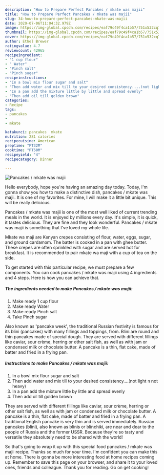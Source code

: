 ```yaml
---
description: "How to Prepare Perfect Pancakes / mkate was majii"
title: "How to Prepare Perfect Pancakes / mkate was majii"
slug: 34-how-to-prepare-perfect-pancakes-mkate-was-majii
date: 2020-07-06T11:04:32.979Z
image: https://img-global.cpcdn.com/recipes/eaf79c49f4ca1b57/751x532cq70/pancakes-mkate-was-majii-recipe-main-photo.jpg
thumbnail: https://img-global.cpcdn.com/recipes/eaf79c49f4ca1b57/751x532cq70/pancakes-mkate-was-majii-recipe-main-photo.jpg
cover: https://img-global.cpcdn.com/recipes/eaf79c49f4ca1b57/751x532cq70/pancakes-mkate-was-majii-recipe-main-photo.jpg
author: Ethel Brewer
ratingvalue: 4.7
reviewcount: 42965
recipeingredient:
- "1 cup flour"
- " Water"
- "Pinch salt"
- "Pinch sugar"
recipeinstructions:
- "In a bowl mix flour sugar and salt"
- "Then add water and mix till to your desired consistency....(not light n not heavy)"
- "In a pan add the mixture little by little and spread evenly"
- "Then add oil till golden brown"
categories:
- Recipe
tags:
- pancakes
- 
- mkate

katakunci: pancakes  mkate 
nutrition: 281 calories
recipecuisine: American
preptime: "PT32M"
cooktime: "PT50M"
recipeyield: "4"
recipecategory: Dinner

---
```



![Pancakes / mkate was majii](https://img-global.cpcdn.com/recipes/eaf79c49f4ca1b57/751x532cq70/pancakes-mkate-was-majii-recipe-main-photo.jpg)

Hello everybody, hope you're having an amazing day today. Today, I'm gonna show you how to make a distinctive dish, pancakes / mkate was majii. It is one of my favorites. For mine, I will make it a little bit unique. This will be really delicious.

Pancakes / mkate was majii is one of the most well liked of current trending meals in the world. It is enjoyed by millions every day. It's simple, it is quick, it tastes delicious. They are fine and they look wonderful. Pancakes / mkate was majii is something that I've loved my whole life.

Mkate wa maji are Kenyan crepes consisting of flour, water, eggs, sugar, and ground cardamom. The batter is cooked in a pan with ghee butter. These crepes are often sprinkled with sugar and are served hot for breakfast. It is recommended to pair mkate wa maji with a cup of tea on the side.


To get started with this particular recipe, we must prepare a few components. You can cook pancakes / mkate was majii using 4 ingredients and 4 steps. Here is how you can achieve that.

<!--inarticleads1-->

##### The ingredients needed to make Pancakes / mkate was majii:

1. Make ready 1 cup flour
1. Make ready  Water
1. Make ready Pinch salt
1. Take Pinch sugar


Also known as &#39;pancake week&#39;, the traditional Russian festivity is famous for its blini (pancakes) with many fillings and toppings, from. Blini are round and thin pancakes made of special dough. They are served with different fillings like caviar, sour crème, herring or other salt fish, as well as with jam or condensed milk or chocolate butter. A pancake is a thin, flat cake, made of batter and fried in a frying pan. 

<!--inarticleads2-->

##### Instructions to make Pancakes / mkate was majii:

1. In a bowl mix flour sugar and salt
1. Then add water and mix till to your desired consistency....(not light n not heavy)
1. In a pan add the mixture little by little and spread evenly
1. Then add oil till golden brown


They are served with different fillings like caviar, sour crème, herring or other salt fish, as well as with jam or condensed milk or chocolate butter. A pancake is a thin, flat cake, made of batter and fried in a frying pan. A traditional English pancake is very thin and is served immediately. Russian pancakes (blini), also known as blinis or blinchiki, are near and dear to the people of Russia and the former USSR. Because they&#39;re so tasty and versatile they absolutely need to be shared with the world! 

So that's going to wrap it up with this special food pancakes / mkate was majii recipe. Thanks so much for your time. I'm confident you can make this at home. There is gonna be more interesting food at home recipes coming up. Remember to save this page on your browser, and share it to your loved ones, friends and colleague. Thank you for reading. Go on get cooking!
